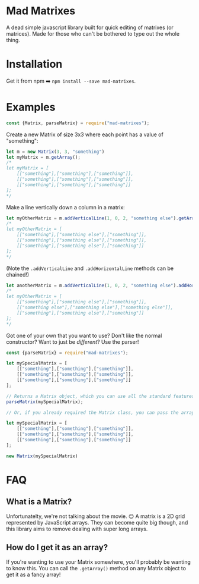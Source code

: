 # Mad Matrixes
A dead simple javascript library built for quick editing of matrixes (or matrices).
Made for those who can't be bothered to type out the whole thing. 

# Installation

Get it from npm ➡️ `npm install --save mad-matrixes`.

# Examples
```javascript
const {Matrix, parseMatrix} = require("mad-matrixes");
```
Create a new Matrix of size 3x3 where each point has a value of "something":
```javascript
let m = new Matrix(3, 3, "something")
let myMatrix = m.getArray();
/*
let myMatrix = [
    [["something"],["something"],["something"]],
    [["something"],["something"],["something"]],
    [["something"],["something"],["something"]]
];
*/
```

Make a line vertically down a column in a matrix:
```javascript
let myOtherMatrix = m.addVerticalLine(1, 0, 2, "something else").getArray();
/*
let myOtherMatrix = [
    [["something"],["something else"],["something"]],
    [["something"],["something else"],["something"]],
    [["something"],["something else"],["something"]]
];
*/
```
(Note the `.addVerticalLine` and `.addHorizontalLine` methods can be chained!)

```javascript
let anotherMatrix = m.addVerticalLine(1, 0, 2, "something else").addHorizontalLine(1, 0, 2, "something else").getArray();
/*
let myOtherMatrix = [
    [["something"],["something else"],["something"]],
    [["something else"],["something else"],["something else"]],
    [["something"],["something else"],["something"]]
];
*/
```
Got one of your own that you want to use? Don't like the normal constructor? Want to just be *different*? Use the parser!

```javascript
const {parseMatrix} = require("mad-matrixes");

let mySpecialMatrix = [
    [["something"],["something"],["something"]],
    [["something"],["something"],["something"]],
    [["something"],["something"],["something"]]
];

// Returns a Matrix object, which you can use all the standard features on.
parseMatrix(mySpecialMatrix);

// Or, if you already required the Matrix class, you can pass the array as the first argument :)

let mySpecialMatrix = [
    [["something"],["something"],["something"]],
    [["something"],["something"],["something"]],
    [["something"],["something"],["something"]]
];

new Matrix(mySpecialMatrix)
```

# FAQ
## What is a Matrix?
Unfortunatelty, we're not talking about the movie. 😔
A matrix is a 2D grid represented by JavaScript arrays. They can become quite big though, and this library aims to remove dealing with super long arrays.

## How do I get it as an array?
If you're wanting to use your Matrix somewhere, you'll probably be wanting to know this. You can call the `.getArray()` method on any Matrix object to get it as a fancy array!



